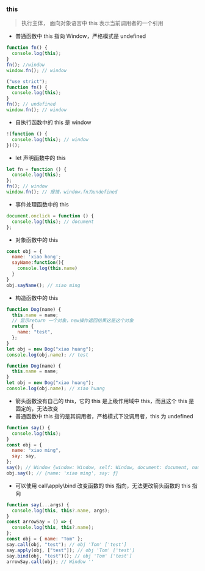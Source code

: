 ### this

> 执行主体， 面向对象语言中 this 表示当前调用者的一个引用

- 普通函数中 this 指向 Window，严格模式是 undefined

```js
function fn() {
  console.log(this);
}
fn(); //window
window.fn(); // window

("use strict");
function fn() {
  console.log(this);
}
fn(); // undefined
window.fn(); // window
```

- 自执行函数中的 this 是 window

```js
!(function () {
  console.log(this); // window
})();
```

- let 声明函数中的 this

```js
let fn = function () {
  console.log(this);
};
fn(); // window
window.fn(); // 报错，window.fn为undefined
```

- 事件处理函数中的 this

```js
document.onclick = function () {
  console.log(this); // document
};
```

- 对象函数中的 this

```js
const obj = {
  name: 'xiao hong';
  sayName:function(){
    console.log(this.name)
  }
}
obj.sayName(); // xiao ming
```

- 构造函数中的 this

```js
function Dog(name) {
  this.name = name;
  // 显示return 一个对象，new操作返回结果这是这个对象
  return {
    name: "test",
  };
}
let obj = new Dog("xiao huang");
console.log(obj.name); // test

function Dog(name) {
  this.name = name;
}
let obj = new Dog("xiao huang");
console.log(obj.name); // xiao huang
```

- 箭头函数没有自己的 this，它的 this 是上级作用域中 this，而且这个 this 是固定的，无法改变
- 普通函数中 this 指的是其调用者，严格模式下没调用者，this 为 undefined

```js
function say() {
  console.log(this);
}
const obj = {
  name: "xiao ming",
  say: say,
};
say(); // Window {window: Window, self: Window, document: document, name: '', location: Location, …}
obj.say(); // {name: 'xiao ming', say: ƒ}
```

- 可以使用 call\apply\bind 改变函数的 this 指向，无法更改箭头函数的 this 指向

```js
function say(...args) {
  console.log(this, this?.name, args);
}
const arrowSay = () => {
  console.log(this, this?.name);
};
const obj = { name: "Tom" };
say.call(obj, "test"); // obj 'Tom' ['test']
say.apply(obj, ["test"]); // obj 'Tom' ['test']
say.bind(obj, "test")(); // obj 'Tom' ['test']
arrowSay.call(obj); // Window ''
```
